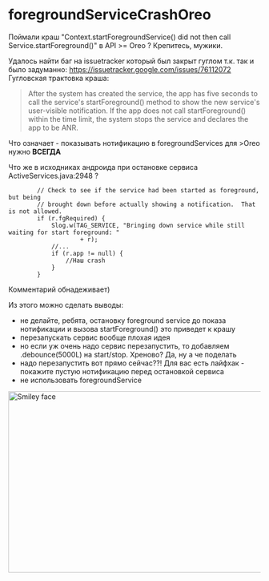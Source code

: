 # foregroundServiceCrashOreo
Поймали краш "Context.startForegroundService() did not then call Service.startForeground()" в API >= Oreo ? 
Крепитесь, мужики. 

Удалось найти баг на issuetracker который был закрыт гуглом т.к. так и было задуманно: https://issuetracker.google.com/issues/76112072
Гугловская трактовка краша:
>After the system has created the service, the app has five seconds to call the service's startForeground() method to show the new service's user-visible notification. If the app does not call startForeground() within the time limit, the system stops the service and declares the app to be ANR.


Что означает - показывать нотификацию в foregroundServices для >Oreo нужно 
<b>ВСЕГДА</b>


Что же в исходниках андроида при остановке сервиса ActiveServices.java:2948 ?
```
        // Check to see if the service had been started as foreground, but being
        // brought down before actually showing a notification.  That is not allowed.
        if (r.fgRequired) {
            Slog.w(TAG_SERVICE, "Bringing down service while still waiting for start foreground: "
                    + r);
            //...
            if (r.app != null) {
                //Наш crash 
            }
        }
```
Комментарий обнадеживает)

Из этого можно сделать выводы:
- не делайте, ребята, остановку foreground service до показа нотификации и вызова startForeground()  это приведет к крашу
- перезапускать сервис вообще плохая идея
- но если уж очень надо сервис перезапустить, то добавляем .debounce(5000L) на start/stop. Хреново? Да, ну а че поделать
- надо перезапустить вот прямо сейчас??! Для вас есть лайфхак - покажите пустую нотификацию перед остановкой сервиса 
- не использовать foregroundService

<img src="https://www.meme-arsenal.com/memes/615dc2dfdc3914c5e9d0ece48ee3c679.jpg" alt="Smiley face" height="362" width="545">
